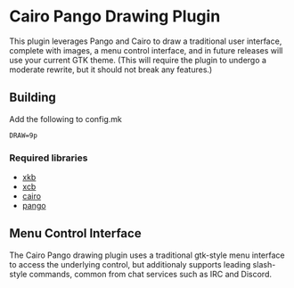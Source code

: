 # Cairo Pango Drawing Plugin

This plugin leverages Pango and Cairo to draw a traditional user interface, complete with images, a menu control interface, and in future releases will use your current GTK theme. (This will require the plugin to undergo a moderate rewrite, but it should not break any features.)

## Building

Add the following to config.mk

`DRAW=9p`

### Required libraries

 - [xkb](https://www.x.org/wiki/XKB)
 - [xcb](https://xcb.freedesktop.org)
 - [cairo](https://www.cairographics.org)
 - [pango](https://www.pango.org)

## Menu Control Interface

The Cairo Pango drawing plugin uses a traditional gtk-style menu interface to access the underlying control, but additionaly supports leading slash-style commands, common from chat services such as IRC and Discord. 
